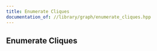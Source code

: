 ```yaml
---
title: Enumerate Cliques
documentation_of: //library/graph/enumerate_cliques.hpp
---
```

## Enumerate Cliques